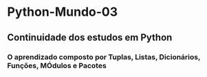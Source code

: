 # Python-Mundo-03

## Continuidade dos estudos em Python
### O aprendizado composto por Tuplas, Listas, Dicionários, Funções, MÓdulos e Pacotes
